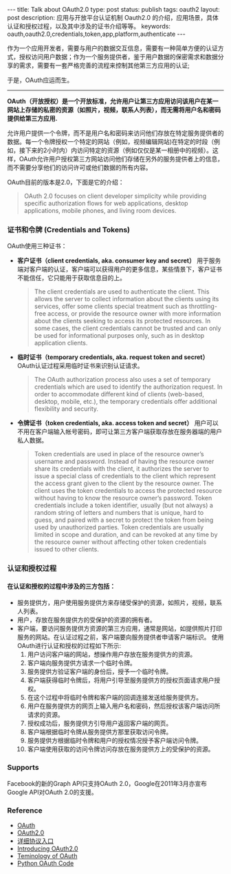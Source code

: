 <meta http-equiv="content-type" content="text/html; charset=UTF-8">
--- 
title: Talk about OAuth2.0 
type: post 
status: publish 
tags: oauth2 
layout: post 
description: 应用与开放平台认证机制 Oauth2.0 的介绍，应用场景，具体认证和授权过程，以及其中涉及的证书介绍等等。
keywords: oauth,oauth2.0,credentials,token,app,platform,authenticate
--- 

作为一个应用开发者，需要与用户的数据交互信息，需要有一种简单方便的认证方式，授权访问用户数据；作为一个服务提供者，鉴于用户数据的保密需求和数据分享的需求，需要有一套严格完善的流程来控制其他第三方应用的认证; 

于是，OAuth应运而生。

* * * * * *

**OAuth（开放授权）是一个开放标准，允许用户让第三方应用访问该用户在某一网站上存储的私密的资源（如照片，视频，联系人列表），而无需将用户名和密码提供给第三方应用.** 　　

允许用户提供一个令牌，而不是用户名和密码来访问他们存放在特定服务提供者的数据。每一个令牌授权一个特定的网站（例如，视频编辑网站)在特定的时段（例如，接下来的2小时内）内访问特定的资源（例如仅仅是某一相册中的视频）。这样，OAuth允许用户授权第三方网站访问他们存储在另外的服务提供者上的信息，而不需要分享他们的访问许可或他们数据的所有内容。 

OAuth目前的版本是2.0，下面是它的介绍：

> OAuth 2.0 focuses on client developer simplicity while providing specific authorization flows for web applications, desktop applications, mobile phones, and living room devices.

###  证书和令牌 (Credentials and Tokens)

OAuth使用三种证书：

- **客户证书（client credentials, aka. consumer key and secret）** 
  用于服务端对客户端的认证，客户端可以获得用户的更多信息，某些情景下，客户证书不能信任，它只能用于获取信息目的上。 
    > The client credentials are used to authenticate the client. This allows the server to collect information about the clients using its services, offer some clients special treatment such as throttling-free access, or provide the resource owner with more information about the clients seeking to access its protected resources. In some cases, the client credentials cannot be trusted and can only be used for informational purposes only, such as in desktop application clients.
- **临时证书（temporary credentials, aka. request token and secret）**
  OAuth认证过程采用临时证书来识别认证请求。 
    > The OAuth authorization process also uses a set of temporary credentials which are used to identify the authorization request. In order to accommodate different kind of clients (web-based, desktop, mobile, etc.), the temporary credentials offer additional flexibility and security.
- **令牌证书（token credentials, aka. access token and secret）**
  用户可以不用在客户端输入帐号密码，即可让第三方客户端获取存放在服务器端的用户私人数据。 
    > Token credentials are used in place of the resource owner’s username and password. Instead of having the resource owner share its credentials with the client, it authorizes the server to issue a special class of credentials to the client which represent the access grant given to the client by the resource owner. The client uses the token credentials to access the protected resource without having to know the resource owner’s password. Token credentials include a token identifier, usually (but not always) a random string of letters and numbers that is unique, hard to guess, and paired with a secret to protect the token from being used by unauthorized parties. Token credentials are usually limited in scope and duration, and can be revoked at any time by the resource owner without affecting other token credentials issued to other clients.

###  认证和授权过程

#### 在认证和授权的过程中涉及的三方包括： 　　

- 服务提供方，用户使用服务提供方来存储受保护的资源，如照片，视频，联系人列表。
- 用户，存放在服务提供方的受保护的资源的拥有者。
- 客户端，要访问服务提供方资源的第三方应用，通常是网站，如提供照片打印服务的网站。在认证过程之前，客户端要向服务提供者申请客户端标识。
使用OAuth进行认证和授权的过程如下所示: 　　
  1. 用户访问客户端的网站，想操作用户存放在服务提供方的资源。
  1. 客户端向服务提供方请求一个临时令牌。
  1. 服务提供方验证客户端的身份后，授予一个临时令牌。
  1. 客户端获得临时令牌后，将用户引导至服务提供方的授权页面请求用户授权。
  1. 在这个过程中将临时令牌和客户端的回调连接发送给服务提供方。
  1. 用户在服务提供方的网页上输入用户名和密码，然后授权该客户端访问所请求的资源。
  1. 授权成功后，服务提供方引导用户返回客户端的网页。
  1. 客户端根据临时令牌从服务提供方那里获取访问令牌。 　　
  1. 服务提供方根据临时令牌和用户的授权情况授予客户端访问令牌。
  1. 客户端使用获取的访问令牌访问存放在服务提供方上的受保护的资源。

###  Supports

Facebook的新的Graph API只支持OAuth 2.0，Google在2011年3月亦宣布Google API对OAuth 2.0的支援。

###  Reference

  * [ OAuth ](http://oauth.net/)
  * [ OAuth2.0 ](http://oauth.net/2/)
  * [ 详细协议入口 ](http://tools.ietf.org/html/draft-ietf-oauth-v2-26)
  * [ Introducing OAuth2.0 ](http://hueniverse.com/2010/05/introducing-oauth-2-0/)
  * [ Teminology of OAuth ](http://hueniverse.com/oauth/guide/terminology/)
  * [ Python OAuth Code ](https://github.com/simplegeo/python-oauth2)

